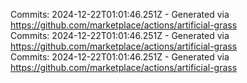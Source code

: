 Commits: 2024-12-22T01:01:46.251Z - Generated via https://github.com/marketplace/actions/artificial-grass
<br>
Commits: 2024-12-22T01:01:46.251Z - Generated via https://github.com/marketplace/actions/artificial-grass
<br>
Commits: 2024-12-22T01:01:46.251Z - Generated via https://github.com/marketplace/actions/artificial-grass
<br>
